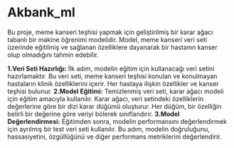 # Akbank_ml

Bu proje, meme kanseri teşhisi yapmak için geliştirilmiş bir karar ağacı tabanlı bir makine öğrenimi modelidir. Model, meme kanseri veri seti üzerinde eğitilmiş ve sağlanan özelliklere dayanarak bir hastanın kanser olup olmadığını tahmin edebilir.

**1.Veri Seti Hazırlığı:**
    İlk adım, modelin eğitim için kullanacağı veri setini hazırlamaktır. Bu veri seti, meme kanseri teşhisi konulan ve konulmayan hastaların klinik özelliklerini içerir. Her hastaya ilişkin özellikler ve kanser teşhisi bulunur.
**2.Model Eğitimi:**
    Temizlenmiş veri seti, karar ağacı modeli için eğitim amacıyla kullanılır. Karar ağacı, veri setindeki özelliklerin değerlerine göre bir dizi karar düğümü oluşturur. Her düğüm, bir özelliğin belirli bir değerine göre veriyi bölerek sınıflandırır.
**3.Model Değerlendirmesi:**
    Eğitimden sonra, modelin performansını değerlendirmek için ayrılmış bir test veri seti kullanılır. Bu adım, modelin doğruluğunu, hassasiyetini, özgüllüğünü ve diğer performans metriklerini değerlendirir. 
